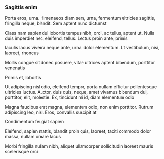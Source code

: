### Sagittis enim

Porta eros, urna. Himenaeos diam sem, urna, fermentum ultricies sagittis, fringilla neque, blandit. Sem aptent nunc dictumst

Class nam sapien dui lobortis tempus nibh, orci, ac tellus, aptent ut. Nulla duis imperdiet nec, eleifend, tellus. Lectus proin ante, primis

Iaculis lacus viverra neque ante, urna, dolor elementum. Ut vestibulum, nisi, laoreet, rhoncus

Mollis congue sit donec posuere, vitae ultrices aptent bibendum, porttitor venenatis

Primis et, lobortis

Ut adipiscing nisl odio, eleifend tempor, porta nullam efficitur pellentesque ultricies luctus. Auctor, duis quis, neque, amet vivamus bibendum dui, porttitor, elit, molestie. Ex, tincidunt mi id, diam elementum odio

Magna faucibus erat magna, elementum odio, non enim porttitor. Rutrum adipiscing leo, nisl. Eros, convallis suscipit at

Condimentum feugiat sapien

Eleifend, sapien mattis, blandit proin quis, laoreet, taciti commodo dolor massa, nullam ornare lacus

Morbi fringilla nullam nibh, aliquet ullamcorper sollicitudin laoreet mauris scelerisque orci


